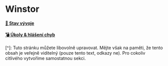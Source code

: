 # Winstor

#### [🎯 Stav vývoje](https://github.com/orgs/WinstorApps/projects/2)
#### [💣 Úkoly & hlášení chyb](https://github.com/WinstorApps/winstor/issues)

[^]: Tuto stránku můžete libovolně upravovat. Mějte však na paměti, že tento obsah je veřejně viditelný (pouze tento text, odkazy ne). Pro cokoliv citlivého vytvoříme samostatnou sekci.
